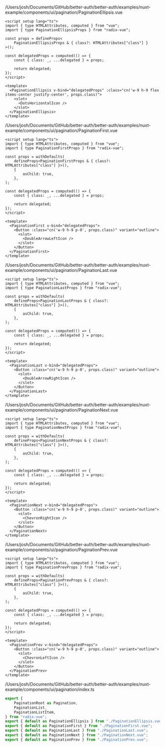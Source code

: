 /Users/josh/Documents/GitHub/better-auth/better-auth/examples/nuxt-example/components/ui/pagination/PaginationEllipsis.vue
```
<script setup lang="ts">
import { type HTMLAttributes, computed } from "vue";
import { type PaginationEllipsisProps } from "radix-vue";

const props = defineProps<
	PaginationEllipsisProps & { class?: HTMLAttributes["class"] }
>();

const delegatedProps = computed(() => {
	const { class: _, ...delegated } = props;

	return delegated;
});
</script>

<template>
  <PaginationEllipsis v-bind="delegatedProps" :class="cn('w-9 h-9 flex items-center justify-center', props.class)">
    <slot>
      <DotsHorizontalIcon />
    </slot>
  </PaginationEllipsis>
</template>

```
/Users/josh/Documents/GitHub/better-auth/better-auth/examples/nuxt-example/components/ui/pagination/PaginationFirst.vue
```
<script setup lang="ts">
import { type HTMLAttributes, computed } from "vue";
import { type PaginationFirstProps } from "radix-vue";

const props = withDefaults(
	defineProps<PaginationFirstProps & { class?: HTMLAttributes["class"] }>(),
	{
		asChild: true,
	},
);

const delegatedProps = computed(() => {
	const { class: _, ...delegated } = props;

	return delegated;
});
</script>

<template>
  <PaginationFirst v-bind="delegatedProps">
    <Button :class="cn('w-9 h-9 p-0', props.class)" variant="outline">
      <slot>
        <DoubleArrowLeftIcon />
      </slot>
    </Button>
  </PaginationFirst>
</template>

```
/Users/josh/Documents/GitHub/better-auth/better-auth/examples/nuxt-example/components/ui/pagination/PaginationLast.vue
```
<script setup lang="ts">
import { type HTMLAttributes, computed } from "vue";
import { type PaginationLastProps } from "radix-vue";

const props = withDefaults(
	defineProps<PaginationLastProps & { class?: HTMLAttributes["class"] }>(),
	{
		asChild: true,
	},
);

const delegatedProps = computed(() => {
	const { class: _, ...delegated } = props;

	return delegated;
});
</script>

<template>
  <PaginationLast v-bind="delegatedProps">
    <Button :class="cn('w-9 h-9 p-0', props.class)" variant="outline">
      <slot>
        <DoubleArrowRightIcon />
      </slot>
    </Button>
  </PaginationLast>
</template>

```
/Users/josh/Documents/GitHub/better-auth/better-auth/examples/nuxt-example/components/ui/pagination/PaginationNext.vue
```
<script setup lang="ts">
import { type HTMLAttributes, computed } from "vue";
import { type PaginationNextProps } from "radix-vue";

const props = withDefaults(
	defineProps<PaginationNextProps & { class?: HTMLAttributes["class"] }>(),
	{
		asChild: true,
	},
);

const delegatedProps = computed(() => {
	const { class: _, ...delegated } = props;

	return delegated;
});
</script>

<template>
  <PaginationNext v-bind="delegatedProps">
    <Button :class="cn('w-9 h-9 p-0', props.class)" variant="outline">
      <slot>
        <ChevronRightIcon />
      </slot>
    </Button>
  </PaginationNext>
</template>

```
/Users/josh/Documents/GitHub/better-auth/better-auth/examples/nuxt-example/components/ui/pagination/PaginationPrev.vue
```
<script setup lang="ts">
import { type HTMLAttributes, computed } from "vue";
import { type PaginationPrevProps } from "radix-vue";

const props = withDefaults(
	defineProps<PaginationPrevProps & { class?: HTMLAttributes["class"] }>(),
	{
		asChild: true,
	},
);

const delegatedProps = computed(() => {
	const { class: _, ...delegated } = props;

	return delegated;
});
</script>

<template>
  <PaginationPrev v-bind="delegatedProps">
    <Button :class="cn('w-9 h-9 p-0', props.class)" variant="outline">
      <slot>
        <ChevronLeftIcon />
      </slot>
    </Button>
  </PaginationPrev>
</template>

```
/Users/josh/Documents/GitHub/better-auth/better-auth/examples/nuxt-example/components/ui/pagination/index.ts
```typescript
export {
	PaginationRoot as Pagination,
	PaginationList,
	PaginationListItem,
} from "radix-vue";
export { default as PaginationEllipsis } from "./PaginationEllipsis.vue";
export { default as PaginationFirst } from "./PaginationFirst.vue";
export { default as PaginationLast } from "./PaginationLast.vue";
export { default as PaginationNext } from "./PaginationNext.vue";
export { default as PaginationPrev } from "./PaginationPrev.vue";

```
